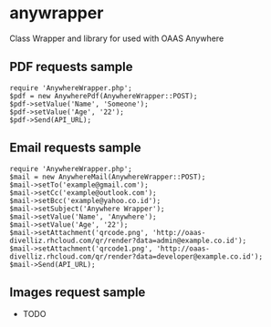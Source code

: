 # anywrapper

Class Wrapper and library for used with OAAS Anywhere

## PDF requests sample
```
require 'AnywhereWrapper.php';
$pdf = new AnywherePdf(AnywhereWrapper::POST);
$pdf->setValue('Name', 'Someone');
$pdf->setValue('Age', '22');
$pdf->Send(API_URL);
```

## Email requests sample
```
require 'AnywhereWrapper.php';
$mail = new AnywhereMail(AnywhereWrapper::POST);
$mail->setTo('example@gmail.com');
$mail->setCc('example@outlook.com');
$mail->setBcc('example@yahoo.co.id');
$mail->setSubject('Anywhere Wrapper');
$mail->setValue('Name', 'Anywhere');
$mail->setValue('Age', '22');
$mail->setAttachment('qrcode.png', 'http://oaas-divelliz.rhcloud.com/qr/render?data=admin@example.co.id');
$mail->setAttachment('qrcode1.png', 'http://oaas-divelliz.rhcloud.com/qr/render?data=developer@example.co.id');
$mail->Send(API_URL);
```

## Images request sample
* TODO